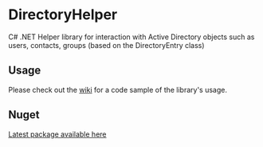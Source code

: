 # DirectoryHelper
C# .NET Helper library for interaction with Active Directory objects such as users, contacts, groups (based on the DirectoryEntry class)

## Usage

Please check out the [wiki](https://github.com/InitiateNorth/DirectoryHelper/wiki) for a code sample of the library's usage.

## Nuget

[Latest package available here](https://www.nuget.org/packages/InitiateNorth.DirectoryHelper/)
